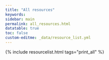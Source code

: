 ```yaml
---
title: "All resources"
keywords: 
sidebar: main
permalink: all_resources.html
datatable: true
toc: false
custom-editme: _data/resource_list.yml
---
```


{% include resourcelist.html tags="print_all" %}
